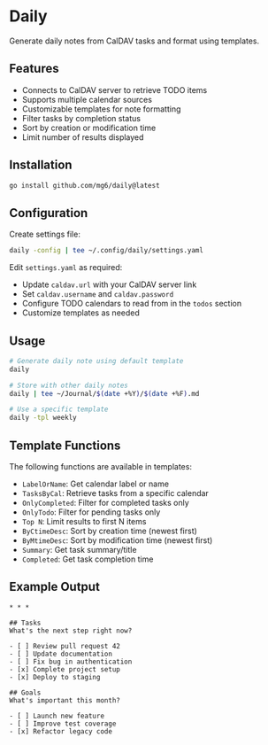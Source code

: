 # Daily

Generate daily notes from CalDAV tasks and format using templates.

## Features

- Connects to CalDAV server to retrieve TODO items
- Supports multiple calendar sources
- Customizable templates for note formatting
- Filter tasks by completion status
- Sort by creation or modification time
- Limit number of results displayed

## Installation

```sh
go install github.com/mg6/daily@latest
```

## Configuration

Create settings file:

```sh
daily -config | tee ~/.config/daily/settings.yaml
```

Edit `settings.yaml` as required:

- Update `caldav.url` with your CalDAV server link
- Set `caldav.username` and `caldav.password`
- Configure TODO calendars to read from in the `todos` section
- Customize templates as needed

## Usage

```sh
# Generate daily note using default template
daily

# Store with other daily notes
daily | tee ~/Journal/$(date +%Y)/$(date +%F).md

# Use a specific template
daily -tpl weekly
```

## Template Functions

The following functions are available in templates:

- `LabelOrName`: Get calendar label or name
- `TasksByCal`: Retrieve tasks from a specific calendar
- `OnlyCompleted`: Filter for completed tasks only
- `OnlyTodo`: Filter for pending tasks only
- `Top N`: Limit results to first N items
- `ByCtimeDesc`: Sort by creation time (newest first)
- `ByMtimeDesc`: Sort by modification time (newest first)
- `Summary`: Get task summary/title
- `Completed`: Get task completion time

## Example Output

```
* * *

## Tasks
What's the next step right now?

- [ ] Review pull request 42
- [ ] Update documentation
- [ ] Fix bug in authentication
- [x] Complete project setup
- [x] Deploy to staging

## Goals
What's important this month?

- [ ] Launch new feature
- [ ] Improve test coverage
- [x] Refactor legacy code
```
